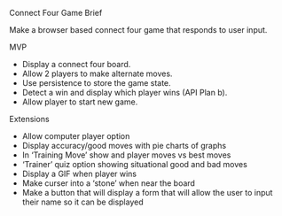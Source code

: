 Connect Four Game Brief

Make a browser based connect four game that responds to user input. 

MVP

* Display a connect four board.
* Allow 2 players to make alternate moves.
* Use persistence to store the game state.
* Detect a win and display which player wins (API Plan b).
* Allow player to start new game. 


Extensions

* Allow computer player option
* Display accuracy/good moves with pie charts of graphs
* In ‘Training Move’ show and player moves vs best moves
* ‘Trainer’ quiz option showing situational good and bad moves 
* Display a GIF when player wins
* Make curser into a ‘stone’ when near the board
* Make a button that will display a form that will allow the user to input their name so it can be displayed